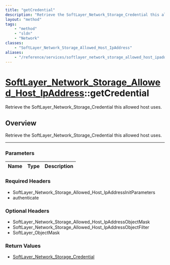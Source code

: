```yaml
---
title: "getCredential"
description: "Retrieve the SoftLayer_Network_Storage_Credential this allowed host uses."
layout: "method"
tags:
    - "method"
    - "sldn"
    - "Network"
classes:
    - "SoftLayer_Network_Storage_Allowed_Host_IpAddress"
aliases:
    - "/reference/services/softlayer_network_storage_allowed_host_ipaddress/getCredential"
---
```

# [SoftLayer_Network_Storage_Allowed_Host_IpAddress](/reference/services/SoftLayer_Network_Storage_Allowed_Host_IpAddress)::getCredential

Retrieve the SoftLayer_Network_Storage_Credential this allowed host uses.


## Overview 
Retrieve the SoftLayer_Network_Storage_Credential this allowed host uses.

-----

### Parameters 
|Name | Type | Description |
| --- | --- | --- |


### Required Headers
* SoftLayer_Network_Storage_Allowed_Host_IpAddressInitParameters
* authenticate


### Optional Headers
* SoftLayer_Network_Storage_Allowed_Host_IpAddressObjectMask
* SoftLayer_Network_Storage_Allowed_Host_IpAddressObjectFilter
* SoftLayer_ObjectMask

### Return Values
* <a href='/reference/datatypes/SoftLayer_Network_Storage_Credential'>SoftLayer_Network_Storage_Credential </a>




